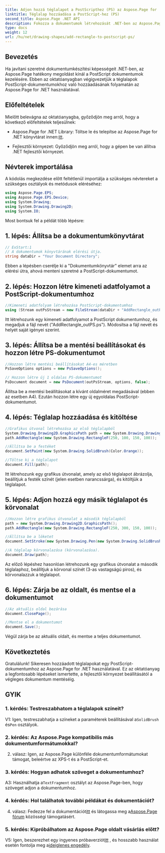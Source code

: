 ```yaml
---
title: Adjon hozzá téglalapot a PostScripthez (PS) az Aspose.Page for .NET segítségével
linktitle: Téglalap hozzáadása a PostScript-hez (PS)
second_title: Aspose.Page .NET API
description: Fokozza a dokumentumok létrehozását .NET-ben az Aspose.Page segítségével. Ismerje meg lépésről lépésre, hogyan adhat téglalapokat PostScript (PS) fájlokhoz.
type: docs
weight: 12
url: /hu/net/drawing-shapes/add-rectangle-to-postscript-ps/
---
```

## Bevezetés

Ha javítani szeretné dokumentumkészítési képességeit .NET-ben, az Aspose.Page hatékony megoldást kínál a PostScript dokumentumok kezelésére. Ebben az oktatóanyagban végigvezetjük a téglalapok PostScript-dokumentumokhoz való hozzáadásának folyamatán az Aspose.Page for .NET használatával.

## Előfeltételek

Mielőtt belevágna az oktatóanyagba, győződjön meg arról, hogy a következő előfeltételek teljesülnek:

-  Aspose.Page for .NET Library: Töltse le és telepítse az Aspose.Page for .NET könyvtárat innen:[itt](https://releases.aspose.com/page/net/).

- Fejlesztői környezet: Győződjön meg arról, hogy a gépen be van állítva .NET fejlesztői környezet.

## Névterek importálása

A kódolás megkezdése előtt feltétlenül importálja a szükséges névtereket a szükséges osztályok és metódusok eléréséhez:

```csharp
using Aspose.Page.EPS;
using Aspose.Page.EPS.Device;
using System.Drawing;
using System.Drawing.Drawing2D;
using System.IO;
```

Most bontsuk fel a példát több lépésre:

## 1. lépés: Állítsa be a dokumentumkönyvtárat

```csharp
// ExStart:1
// A dokumentumok könyvtárának elérési útja.
string dataDir = "Your Document Directory";
```

Ebben a lépésben cserélje ki a "Dokumentumkönyvtár" elemet arra az elérési útra, ahová menteni szeretné a PostScript-dokumentumot.

## 2. lépés: Hozzon létre kimeneti adatfolyamot a PostScript-dokumentumhoz

```csharp
//Kimeneti adatfolyam létrehozása PostScript-dokumentumhoz
using (Stream outPsStream = new FileStream(dataDir + "AddRectangle_outPS.ps", FileMode.Create))
```

Itt létrehozunk egy kimeneti adatfolyamot a PostScript dokumentumhoz, és megadjuk a fájl nevét ("AddRectangle_outPS.ps"). Módosítsa a fájl nevét és helyét saját igényei szerint.

## 3. lépés: Állítsa be a mentési beállításokat és hozzon létre PS-dokumentumot

```csharp
//Hozzon létre mentési beállításokat A4-es méretben
PsSaveOptions options = new PsSaveOptions();

// Hozzon létre új 1 oldalas PS-dokumentumot
PsDocument document = new PsDocument(outPsStream, options, false);
```

Állítsa be a mentési beállításokat a kívánt oldalméret megadásával (ebben az esetben A4). Ezután hozzon létre egy új egyoldalas PostScript-dokumentumot.

## 4. lépés: Téglalap hozzáadása és kitöltése

```csharp
//Grafikus útvonal létrehozása az első téglalapból
System.Drawing.Drawing2D.GraphicsPath path = new System.Drawing.Drawing2D.GraphicsPath();
path.AddRectangle(new System.Drawing.RectangleF(250, 100, 150, 100));

//Állítsa be a festéket
document.SetPaint(new System.Drawing.SolidBrush(Color.Orange));

//Töltse ki a téglalapot
document.Fill(path);
```

Itt létrehozunk egy grafikus útvonalat, amely az első téglalapot ábrázolja, beállítjuk a festék színét (jelen esetben narancssárga), és kitöltjük a téglalapot.

## 5. lépés: Adjon hozzá egy másik téglalapot és körvonalat

```csharp
//Hozzon létre grafikus útvonalat a második téglalapból
path = new System.Drawing.Drawing2D.GraphicsPath();
path.AddRectangle(new System.Drawing.RectangleF(250, 300, 150, 100));

//Állítsa be a löketet
document.SetStroke(new System.Drawing.Pen(new System.Drawing.SolidBrush(Color.Red), 3));

//A téglalap körvonalazása (körvonalazása).
document.Draw(path);
```

Az előző lépéshez hasonlóan létrehozunk egy grafikus útvonalat a második téglalaphoz, beállítjuk a körvonal színét (3-as vastagságú piros), és körvonalazzuk a téglalapot.

## 6. lépés: Zárja be az oldalt, és mentse el a dokumentumot

```csharp
//Az aktuális oldal bezárása
document.ClosePage();

//Mentse el a dokumentumot
document.Save();
```

Végül zárja be az aktuális oldalt, és mentse a teljes dokumentumot.

## Következtetés

Gratulálunk! Sikeresen hozzáadott téglalapokat egy PostScript-dokumentumhoz az Aspose.Page for .NET használatával. Ez az oktatóanyag a legfontosabb lépéseket ismertette, a fejlesztői környezet beállításától a végleges dokumentum mentéséig.

## GYIK

### 1. kérdés: Testreszabhatom a téglalapok színeit?

V1: Igen, testreszabhatja a színeket a paraméterek beállításával a`SolidBrush` és`Pen` osztályok.

### 2. kérdés: Az Aspose.Page kompatibilis más dokumentumformátumokkal?

2. válasz: Igen, az Aspose.Page különféle dokumentumformátumokat támogat, beleértve az XPS-t és a PostScript-et.

### 3. kérdés: Hogyan adhatok szöveget a dokumentumhoz?

 A3: Használhatja a`TextFragment` osztályt az Aspose.Page-ben, hogy szöveget adjon a dokumentumhoz.

### 4. kérdés: Hol találhatok további példákat és dokumentációt?

 4. válasz: Fedezze fel a dokumentációt[itt](https://reference.aspose.com/page/net/) és látogassa meg a[Aspose.Page fórum](https://forum.aspose.com/c/page/39) közösségi támogatásért.

### 5. kérdés: Kipróbálhatom az Aspose.Page oldalt vásárlás előtt?

 V5: Igen, beszerezhet egy ingyenes próbaverziót[itt](https://releases.aspose.com/) , és hosszabb használat esetén fontolja meg a[ideiglenes engedély](https://purchase.aspose.com/temporary-license/).
